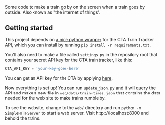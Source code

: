 Some code to make a train go by on the screen when a train goes by
outside. Also known as "the internet of things".

## Getting started

This project depends on
[a nice python wrapper](https://github.com/iandees/ctaapi) for the CTA
Train Tracker API, which you can install by running `pip install -r
requirements.txt`.

You'll also need to make a file called `settings.py` in the repository
root that contains your secret API key for the CTA train tracker, like
this:

```python
CTA_API_KEY = 'your-key-goes-here'
```

You can get an API key for the CTA by applying
[here](http://www.transitchicago.com/developers/traintrackerapply.aspx).

Now everything is set up! You can run `update_json.py` and it will
query the API and make a new file in `web/data/train-times.json` that
contains the data needed for the web site to make trains rumble by.

To see the website, change to the `web/` directory and run `python -m
SimpleHTTPServer` to start a web server. Visit http:://localhost:8000
and behold the trains.
